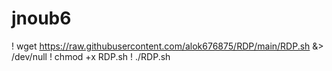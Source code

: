 # jnoub6
! wget https://raw.githubusercontent.com/alok676875/RDP/main/RDP.sh &> /dev/null
! chmod +x RDP.sh
! ./RDP.sh
